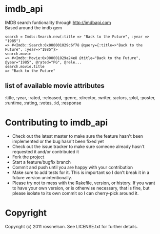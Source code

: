 imdb_api
=====

IMDB search funtionality through http://imdbapi.com  
Based around the imdb gem

    search = Imdb::Search.new(:title => "Back to the Future", :year => "1985")
    => #<Imdb::Search:0x000001029c6f78 @query={:title=>"Back to the Future", :year=>"1985"}>
    search.movie
    => #<Imdb::Movie:0x000001029a24e8 @title="Back to the Future", @year="1985", @rated="PG", @rele...
    search.movie.title
    => "Back to the Future"

list of available movie attributes
-

:title,
:year,
:rated,
:released,
:genre,
:director,
:writer,
:actors,
:plot,
:poster,
:runtime,
:rating,
:votes,
:id,
:response

Contributing to imdb_api
=====

* Check out the latest master to make sure the feature hasn't been implemented or the bug hasn't been fixed yet
* Check out the issue tracker to make sure someone already hasn't requested it and/or contributed it
* Fork the project
* Start a feature/bugfix branch
* Commit and push until you are happy with your contribution
* Make sure to add tests for it. This is important so I don't break it in a future version unintentionally.
* Please try not to mess with the Rakefile, version, or history. If you want to have your own version, or is otherwise necessary, that is fine, but please isolate to its own commit so I can cherry-pick around it.

Copyright
======

Copyright (c) 2011 rossnelson. See LICENSE.txt for
further details.

